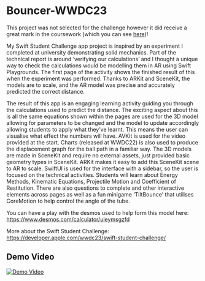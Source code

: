 # Bouncer-WWDC23
This project was not selected for the challenge however it did receive a great mark in the coursework (which you can see [here](https://fr3ddie.me/article/bouncer))! 

My Swift Student Challenge app project is inspired by an experiment I completed at university demonstrating solid mechanics. Part of the technical report is around ‘verifying our calculations’ and I thought a unique way to check the calculations would be modelling them in AR using Swift Playgrounds. The first page of the activity shows the finished result of this when the experiment was performed. Thanks to ARKit and SceneKit, the models are to scale, and the AR model was precise and accurately predicted the correct distance. 

The result of this app is an engaging learning activity guiding you through the calculations used to predict the distance. The exciting aspect about this is all the same equations shown within the pages are used for the 3D model allowing for parameters to be changed and the model to update accordingly allowing students to apply what they’ve learnt. This means the user can visualise what effect the numbers will have. AVKit is used for the video provided at the start. Charts (released at WWDC22) is also used to produce the displacement graph for the ball path in a familiar way. The 3D models are made in SceneKit and require no external assets, just provided basic geometry types in SceneKit. ARKit makes it easy to add this SceneKit scene to AR to scale. SwiftUI is used for the interface with a sidebar, so the user is focused on the technical activities. Students will learn about Energy Methods, Kinematic Equations, Projectile Motion and Coefficient of Restitution. There are also questions to complete and other interactive elements across pages as well as a fun minigame ‘TiltBounce’ that utilises CoreMotion to help control the angle of the tube. 

You can have a play with the desmos used to help form this model here: https://www.desmos.com/calculator/uleymsgzfd

More about the Swift Student Challenge: https://developer.apple.com/wwdc23/swift-student-challenge/

## Demo Video

[![Demo Video](https://img.youtube.com/vi/XSjS0nZrEhQ/0.jpg)](https://youtu.be/XSjS0nZrEhQ)

